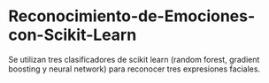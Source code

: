# Reconocimiento-de-Emociones-con-Scikit-Learn
Se utilizan tres clasificadores de scikit learn (random forest, gradient boosting y neural network) para reconocer tres expresiones faciales. 
